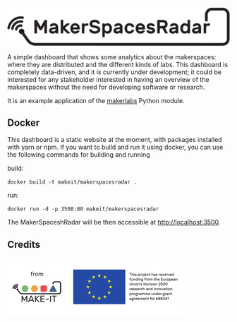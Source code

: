 ![](img/makerspacesradar_logo_100.png)

A simple dashboard that shows some analytics about the makerspaces: where they are distributed and the different kinds of labs. This dashboard is completely data-driven, and it is currently under development; it could be interested for any stakeholder interested in having an overview of the makerspaces without the need for developing software or research.

It is an example application of the [makerlabs](https://github.com/openp2pdesign/makerlabs) Python module.

## Docker

This dashboard is a static website at the moment, with packages installed with yarn or npm. If you want to build and run it using docker, you can use the following commands for building and running

build:

```
docker build -t makeit/makerspacesradar .
```

run:

```
docker run -d -p 3500:80 makeit/makerspacesradar
```

The MakerSpaceshRadar will be then accessible at [http://localhost:3500](http://localhost:3500).

## Credits
[![](img/from_30.png)](https://ec.europa.eu/digital-agenda/en/news/22-new-caps-projects-horizon-2020)